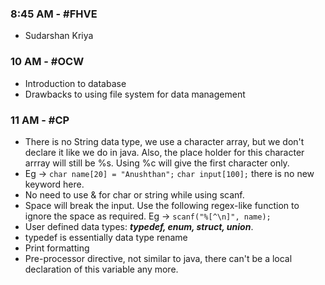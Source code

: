 ### 8:45 AM - #FHVE 
- Sudarshan Kriya

### 10 AM - #OCW 
- Introduction to database
- Drawbacks to using file system for data management

### 11 AM - #CP 
- There is no String data type, we use a character array, but we don't declare it like we do in java. Also, the place holder for this character arrray will still be %s. Using %c will give the first character only.
- Eg -> `char name[20] = "Anushthan";`
`char input[100];` there is no new keyword here.
- No need to use & for char or string  while using scanf.
- Space will break the input. Use the following regex-like function to ignore the space as required.
Eg -> `scanf("%[^\n]", name);`
- User defined data types: ***typedef, enum, struct, union***.
- typedef is essentially data type rename
- Print formatting
- Pre-processor directive, not similar to java, there can't be a local declaration of this variable any more.